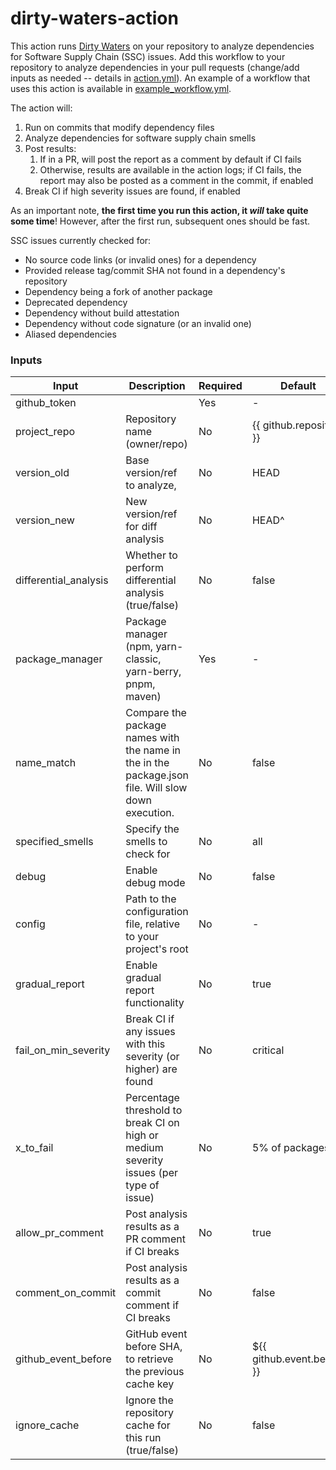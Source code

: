 # dirty-waters-action

This action runs [Dirty Waters](https://github.com/chains-project/dirty-waters) on your repository to analyze dependencies for Software Supply Chain (SSC) issues.
Add this workflow to your repository to analyze dependencies in your pull requests
(change/add inputs as needed -- details in [action.yml](./action.yml)). An example of a workflow that uses this action is available in [example_workflow.yml](./example_workflow.yml).

The action will:

1. Run on commits that modify dependency files
2. Analyze dependencies for software supply chain smells
3. Post results:
   1. If in a PR, will post the report as a comment by default if CI fails
   2. Otherwise, results are available in the action logs; if CI fails, the report may also be posted as a comment in the commit, if enabled
4. Break CI if high severity issues are found, if enabled

As an important note, **the first time you run this action, it _will_ take quite some time**!
However, after the first run, subsequent ones should be fast.

SSC issues currently checked for:

- No source code links (or invalid ones) for a dependency
- Provided release tag/commit SHA not found in a dependency's repository
- Dependency being a fork of another package
- Deprecated dependency
- Dependency without build attestation
- Dependency without code signature (or an invalid one)
- Aliased dependencies

### Inputs

| Input                 | Description                                                                                        | Required | Default                    |
| --------------------- | -------------------------------------------------------------------------------------------------- | -------- | -------------------------- |
| github_token          |                                                                                                    | Yes      | -                          |
| project_repo          | Repository name (owner/repo)                                                                       | No       | {{ github.repository }}    |
| version_old           | Base version/ref to analyze,                                                                       | No       | HEAD                       |
| version_new           | New version/ref for diff analysis                                                                  | No       | HEAD^                      |
| differential_analysis | Whether to perform differential analysis (true/false)                                              | No       | false                      |
| package_manager       | Package manager (npm, yarn-classic, yarn-berry, pnpm, maven)                                       | Yes      | -                          |
| name_match            | Compare the package names with the name in the in the package.json file. Will slow down execution. | No       | false                      |
| specified_smells      | Specify the smells to check for                                                                    | No       | all                        |
| debug                 | Enable debug mode                                                                                  | No       | false                      |
| config                | Path to the configuration file, relative to your project's root                                    | No       | -                          |
| gradual_report        | Enable gradual report functionality                                                                | No       | true                       |
| fail_on_min_severity  | Break CI if any issues with this severity (or higher) are found                                    | No       | critical                   |
| x_to_fail             | Percentage threshold to break CI on high or medium severity issues (per type of issue)             | No       | 5% of packages             |
| allow_pr_comment      | Post analysis results as a PR comment if CI breaks                                                 | No       | true                       |
| comment_on_commit     | Post analysis results as a commit comment if CI breaks                                             | No       | false                      |
| github_event_before   | GitHub event before SHA, to retrieve the previous cache key                                        | No       | ${{ github.event.before }} |
| ignore_cache          | Ignore the repository cache for this run (true/false)                                              | No       | false                      |
